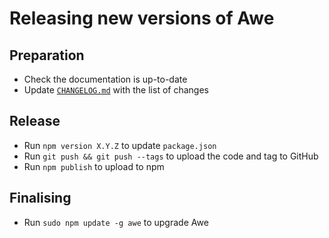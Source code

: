 # Releasing new versions of Awe

## Preparation

- Check the documentation is up-to-date
- Update [`CHANGELOG.md`](../CHANGELOG.md) with the list of changes

## Release

- Run `npm version X.Y.Z` to update `package.json`
- Run `git push && git push --tags` to upload the code and tag to GitHub
- Run `npm publish` to upload to npm

## Finalising

- Run `sudo npm update -g awe` to upgrade Awe
